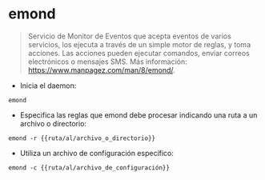 # emond

> Servicio de Monitor de Eventos que acepta eventos de varios servicios, los ejecuta a través de un simple motor de reglas, y toma acciones.
> Las acciones pueden ejecutar comandos, enviar correos electrónicos o mensajes SMS.
> Más información: <https://www.manpagez.com/man/8/emond/>.

- Inicia el daemon:

`emond`

- Especifica las reglas que emond debe procesar indicando una ruta a un archivo o directorio:

`emond -r {{ruta/al/archivo_o_directorio}}`

- Utiliza un archivo de configuración específico:

`emond -c {{ruta/al/archivo_de_configuración}}`
